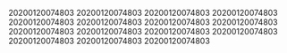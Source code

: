 20200120074803
20200120074803
20200120074803
20200120074803
20200120074803
20200120074803
20200120074803
20200120074803
20200120074803
20200120074803
20200120074803
20200120074803
20200120074803
20200120074803
20200120074803

